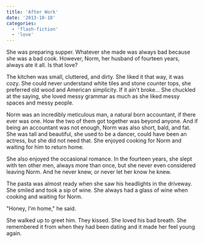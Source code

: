 ```yaml
---
title: 'After Work'
date: '2013-10-10'
categories:
  - 'flash-fiction'
  - 'love'
---
```


She was preparing supper. Whatever she made was always bad because she was a bad
cook. However, Norm, her husband of fourteen years, always ate it all. Is that
love?

The kitchen was small, cluttered, and dirty. She liked it that way, it was cozy.
She could never understand white tiles and stone counter tops, she preferred old
wood and American simplicity. If it ain't broke... She chuckled at the saying,
she loved messy grammar as much as she liked messy spaces and messy people.

Norm was an incredibly meticulous man, a natural born accountant, if there ever
was one. How the two of them got together was beyond anyone. And if being an
accountant was not enough, Norm was also short, bald, and fat. She was tall and
beautiful, she used to be a dancer, could have been an actress, but she did not
need that. She enjoyed cooking for Norm and waiting for him to return home.

She also enjoyed the occasional romance. In the fourteen years, she slept with
ten other men, always more than once, but she never even considered leaving
Norm. And he never knew, or never let her know he knew.

The pasta was almost ready when she saw his headlights in the driveway. She
smiled and took a sip of wine. She always had a glass of wine when cooking and
waiting for Norm.

"Honey, I'm home," he said.

She walked up to greet him. They kissed. She loved his bad breath. She
remembered it from when they had been dating and it made her feel young again.
